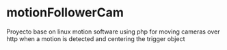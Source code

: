 # motionFollowerCam
Proyecto base on linux motion software using php for moving cameras over http when a motion is detected and centering the trigger object
